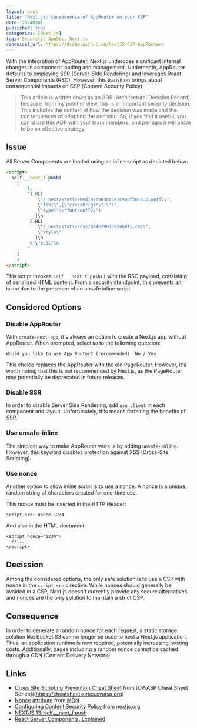 ```yaml
---
layout: post
title: "Next.js: consequence of AppRouter on your CSP"
date: 20240301
published: true
categories: [Next.js]
tags: Security, AppSec, Next.js
canonical_url: https://0xdbe.github.io/NextJS-CSP-AppRouter/
---
```


With the integration of AppRouter, Next.js undergoes significant internal changes in component loading and management.
Underneath, AppRouter defaults to employing SSR (Server-Side Rendering) and leverages React Server Components (RSC).
However, this transition brings about consequential impacts on CSP (Content Security Policy).

> This article is written down as an ADR (Architectural Decision Record) because, from my point of view, this is an important security decision.
> This includes the context of how the decision was made and the consequences of adopting the decision.
> So, if you find it useful, you can share this ADR with your team members, and perhaps it will prove to be an effective strategy.

## Issue

All Server Components are loaded using an inline script as depicted below:

```html
<script>
  self.__next_f.push(
    [
        1,
        "1:HL[
            \"/_next/static/media/c9a5bc6a7c948fb0-s.p.woff2\",
            \"font\",{\"crossOrigin\":\"\",
            \"type\":\"font/woff2\"}
           ]\n
         2:HL[
            \"/_next/static/css/0a4b1961022ab8f5.css\",
            \"style\"
           ]\n
         0:\"$L3\"\n
        "
    ]
    )
</script>
```

This script invokes ``self.__next_f.push()`` with the RSC payload, consisting of serialized HTML content.
From a security standpoint, this presents an issue due to the presence of an unsafe inline script.

## Considered Options

### Disable AppRouter

With ``create-next-app``, it's always an option to create a Next.js app without AppRouter.
When prompted, select ``No`` to the following question:

```
Would you like to use App Router? (recommended)  No / Yes
```

This choice replaces the AppRouter with the old PageRouter.
However, it's worth noting that this is not recommended by Next.js, as the PageRouter may potentially be deprecated in future releases.

### Disable SSR

In order to disable Server Side Rendering, add ``use client`` in each component and layout.
Unfortunately, this means forfeiting the benefits of SSR.

### Use unsafe-inline

The simplest way to make AppRouter work is by adding ``unsafe-inline``.
However, this keyword disables protection against XSS (Cross-Site Scripting).

### Use nonce

Another option to allow inline script is to use a nonce.
A nonce is a unique, random string of characters created for one-time use.

This nonce must be inserted in the HTTP Header:


```
script-src: nonce-1234
```

And also in the HTML document:

```
<script nonce="1234">
  //...
</script>
```


## Decission

Among the considered options, the only safe solution is to use a CSP with nonce in the ``script-src`` directive.
While nonces should generally be avoided in a CSP, Next.js doesn't currently provide any secure alternatives, and nonces are the only solution to maintain a strict CSP.

## Consequence

In order to generate a random nonce for each request, a static storage solution like Bucket S3 can no longer be used to host a Next.js application.
Thus, an application runtime is now required, potentially increasing hosting costs.
Additionally, pages including a random nonce cannot be cached through a CDN (Content Delivery Network).


## Links

- [Cross Site Scripting Prevention Cheat Sheet](https://cheatsheetseries.owasp.org/cheatsheets/Cross_Site_Scripting_Prevention_Cheat_Sheet.html) from [OWASP Cheat Sheet Series]((https://cheatsheetseries.owasp.org)
- [Nonce attribute](https://developer.mozilla.org/en-US/docs/Web/HTML/Global_attributes/nonce) from [MDN](https://developer.mozilla.org)
- [Configuring Content Security Policy](https://nextjs.org/docs/app/building-your-application/configuring/content-security-policy) from [nextjs.org](https://nextjs.org/)
- [NEXTJS 13: self.__next_f.push](https://github.com/vercel/next.js/discussions/42170)
- [React Server Components, Explained](https://giuseppegurgone.com/react-server-component-explained)
